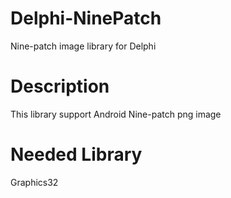 # Delphi-NinePatch
Nine-patch image library for Delphi

# Description

This library support Android Nine-patch png image

# Needed Library

Graphics32
